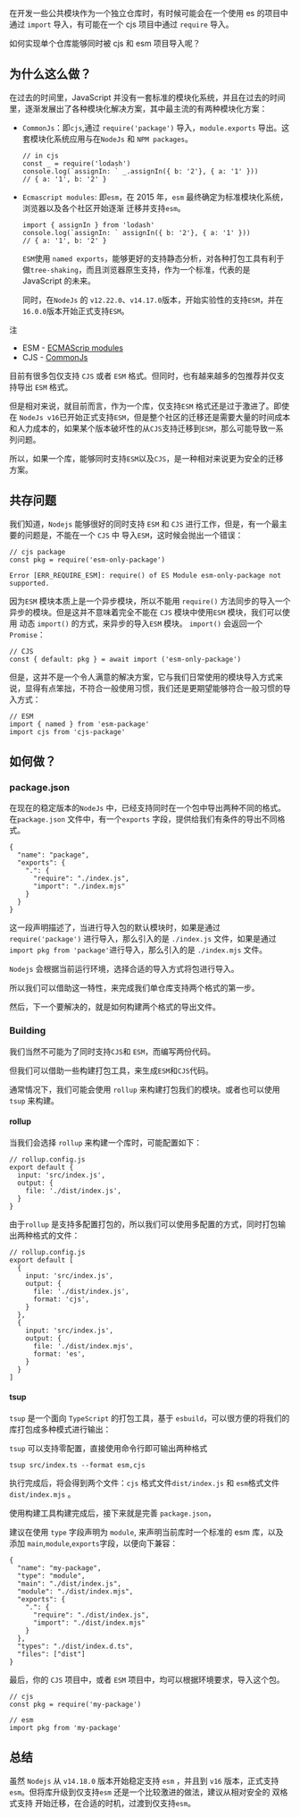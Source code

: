 在开发一些公共模块作为一个独立仓库时，有时候可能会在一个使用 es 的项目中通过 `import` 导入，有可能在一个 cjs 项目中通过 `require` 导入。

如何实现单个仓库能够同时被 cjs 和 esm 项目导入呢？

<!-- more -->

## 为什么这么做？

在过去的时间里，JavaScript 并没有一套标准的模块化系统，并且在过去的时间里，逐渐发展出了各种模块化解决方案，其中最主流的有两种模块化方案：

* `CommonJs`：即`cjs`,通过 `require('package')` 导入，`module.exports` 导出。这套模块化系统应用与在`NodeJs` 和 `NPM packages`。

  ```
  // in cjs
  const _ = require('lodash')
  console.log(`assignIn: ` _.assignIn({ b: '2'}, { a: '1' }))
  // { a: '1', b: '2' }
  ```

* `Ecmascript modules`: 即`esm`，在 2015 年，`esm` 最终确定为标准模块化系统，浏览器以及各个社区开始逐渐 迁移并支持`esm`。

  ```
  import { assignIn } from 'lodash'
  console.log(`assignIn: ` assignIn({ b: '2'}, { a: '1' }))
  // { a: '1', b: '2' }
  ```

  `ESM`使用 `named exports`，能够更好的支持静态分析，对各种打包工具有利于做`tree-shaking`，而且浏览器原生支持，作为一个标准，代表的是 JavaScript 的未来。

  同时，在`NodeJs` 的 `v12.22.0`、`v14.17.0`版本，开始实验性的支持`ESM`，并在`16.0.0`版本开始正式支持`ESM`。

注

* ESM - [ECMAScrip modules](https://nodejs.org/api/esm.html)
* CJS - [CommonJs](https://nodejs.org/api/modules.html#modules-commonjs-modules)

目前有很多包仅支持 `CJS` 或者 `ESM` 格式。但同时，也有越来越多的包推荐并仅支持导出 `ESM` 格式。

但是相对来说，就目前而言，作为一个库，仅支持`ESM` 格式还是过于激进了。即使在 `NodeJs v16`已开始正式支持`ESM`，但是整个社区的迁移还是需要大量的时间成本和人力成本的，如果某个版本破坏性的从`CJS`支持迁移到`ESM`，那么可能导致一系列问题。

所以，如果一个库，能够同时支持`ESM`以及`CJS`，是一种相对来说更为安全的迁移方案。

## 共存问题

我们知道，`Nodejs` 能够很好的同时支持 `ESM` 和 `CJS` 进行工作，但是，有一个最主要的问题是，不能在一个 `CJS` 中 导入`ESM`，这时候会抛出一个错误：

```
// cjs package
const pkg = require('esm-only-package')
```

```
Error [ERR_REQUIRE_ESM]: require() of ES Module esm-only-package not supported.
```

因为`ESM` 模块本质上是一个异步模块，所以不能用 `require()` 方法同步的导入一个异步的模块。但是这并不意味着完全不能在 `CJS` 模块中使用`ESM` 模块，我们可以使用 动态 `import()` 的方式，来异步的导入`ESM` 模块。 `import()` 会返回一个 `Promise`：

```
// CJS
const { default: pkg } = await import ('esm-only-package')
```

但是，这并不是一个令人满意的解决方案，它与我们日常使用的模块导入方式来说，显得有点笨拙，不符合一般使用习惯，我们还是更期望能够符合一般习惯的导入方式：

```
// ESM
import { named } from 'esm-package'
import cjs from 'cjs-package'
```

## 如何做？

### package.json

在现在的稳定版本的`NodeJs` 中，已经支持同时在一个包中导出两种不同的格式。在`package.json` 文件中，有一个`exports` 字段，提供给我们有条件的导出不同格式。

```
{
  "name": "package",
  "exports": {
    ".": {
      "require": "./index.js",
      "import": "./index.mjs"
    }
  }
}
```

这一段声明描述了，当进行导入包的默认模块时，如果是通过 `require('package')` 进行导入，那么引入的是 `./index.js` 文件，如果是通过`import pkg from 'package'`进行导入，那么引入的是 `./index.mjs` 文件。

`Nodejs` 会根据当前运行环境，选择合适的导入方式将包进行导入。

所以我们可以借助这一特性，来完成我们单仓库支持两个格式的第一步。

然后，下一个要解决的，就是如何构建两个格式的导出文件。

### Building

我们当然不可能为了同时支持`CJS`和 `ESM`，而编写两份代码。

但我们可以借助一些构建打包工具，来生成`ESM`和`CJS`代码。

通常情况下，我们可能会使用 `rollup` 来构建打包我们的模块。或者也可以使用 `tsup` 来构建。

#### rollup

当我们会选择 `rollup` 来构建一个库时，可能配置如下：

```
// rollup.config.js
export default {
  input: 'src/index.js',
  output: {
    file: './dist/index.js',
  }
}
```

由于`rollup` 是支持多配置打包的，所以我们可以使用多配置的方式，同时打包输出两种格式的文件：

```
// rollup.config.js
export default [
  {
    input: 'src/index.js',
    output: {
      file: './dist/index.js',
      format: 'cjs',
    }
  },
  {
    input: 'src/index.js',
    output: {
      file: './dist/index.mjs',
      format: 'es',
    }
  }
]
```

#### tsup

`tsup` 是一个面向 `TypeScript` 的打包工具，基于 `esbuild`，可以很方便的将我们的库打包成多种模式进行输出：

`tsup` 可以支持零配置，直接使用命令行即可输出两种格式

```
tsup src/index.ts --format esm,cjs
```

执行完成后，将会得到两个文件：`cjs` 格式文件`dist/index.js` 和 `esm`格式文件`dist/index.mjs` 。

使用构建工具构建完成后，接下来就是完善 `package.json`，

建议在使用 `type` 字段声明为 `module`, 来声明当前库时一个标准的 esm 库，以及添加 `main`,`module`,`exports`字段，以便向下兼容：

```
{
  "name": "my-package",
  "type": "module",
  "main": "./dist/index.js",
  "module": "./dist/index.mjs",
  "exports": {
    ".": {
      "require": "./dist/index.js",
      "import": "./dist/index.mjs"
    }
  },
  "types": "./dist/index.d.ts",
  "files": ["dist"]
}
```

最后，你的 `CJS` 项目中，或者 `ESM` 项目中，均可以根据环境要求，导入这个包。

```
// cjs
const pkg = require('my-package')
```

```
// esm
import pkg from 'my-package'
```

## 总结

虽然 `Nodejs` 从 `v14.18.0` 版本开始稳定支持 `esm` ，并且到 `v16` 版本，正式支持 `esm`。但将库升级到仅支持`esm` 还是一个比较激进的做法，建议从相对安全的 双格式支持 开始迁移，在合适的时机，过渡到仅支持`esm`。
